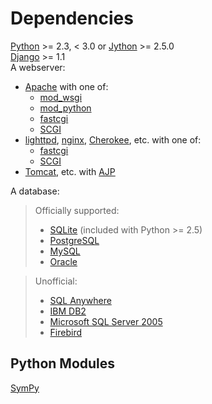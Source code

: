 Dependencies
============
[Python](http://www.python.org/download/) >= 2.3, < 3.0 or
[Jython](http://www.jython.org/) >= 2.5.0  
[Django](http://www.djangoproject.com/download/) >= 1.1  
A webserver:

 - [Apache](http://httpd.apache.org/download.cgi) with one of:
    - [mod\_wsgi](http://code.google.com/p/modwsgi/)
	- [mod\_python](http://www.modpython.org/)
    - [fastcgi](http://www.fastcgi.com/)
	- [SCGI](http://python.ca/scgi/protocol.txt)
 - [lighttpd](http://www.lighttpd.net/), [nginx](http://nginx.net/),
   [Cherokee](http://www.cherokee-project.com/), etc. with one of:
    - [fastcgi](http://www.fastcgi.com/)
	- [SCGI](http://python.ca/scgi/protocol.txt)
 - [Tomcat](http://tomcat.apache.org/), etc.
   with [AJP](http://tomcat.apache.org/connectors-doc/ajp/ajpv13a.html)

A database:

> Officially supported:
>
> - [SQLite](http://www.sqlite.org/) (included with Python >= 2.5)
> - [PostgreSQL](http://www.postgresql.org/)
> - [MySQL](http://www.mysql.com/)
> - [Oracle](http://www.oracle.com/)

> Unofficial:
>
> - [SQL Anywhere](http://www.sybase.com/products/databasemanagement/sqlanywhere)
> - [IBM DB2](http://www.ibm.com/db2)
> - [Microsoft SQL Server 2005](http://www.microsoft.com/sqlserver/2005/)
> - [Firebird](http://www.firebirdsql.org/)

Python Modules
--------------
[SymPy](http://code.google.com/p/sympy/downloads/list)  

